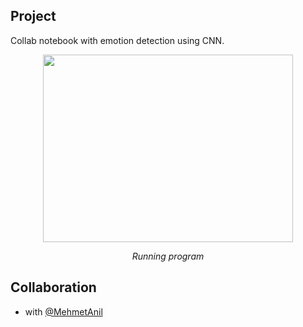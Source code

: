 ## Project

Collab notebook with emotion detection using CNN. 

<p align="center">
       <img src= "https://media.giphy.com/media/ype0boAL2UIHawTuu0/giphy.gif" width="400" height="300" align = center>
       <p align="center"> <i>Running program</i> </p>
</p>

## Collaboration

- with [@MehmetAnil](https://github.com/MehmetAnil) 
